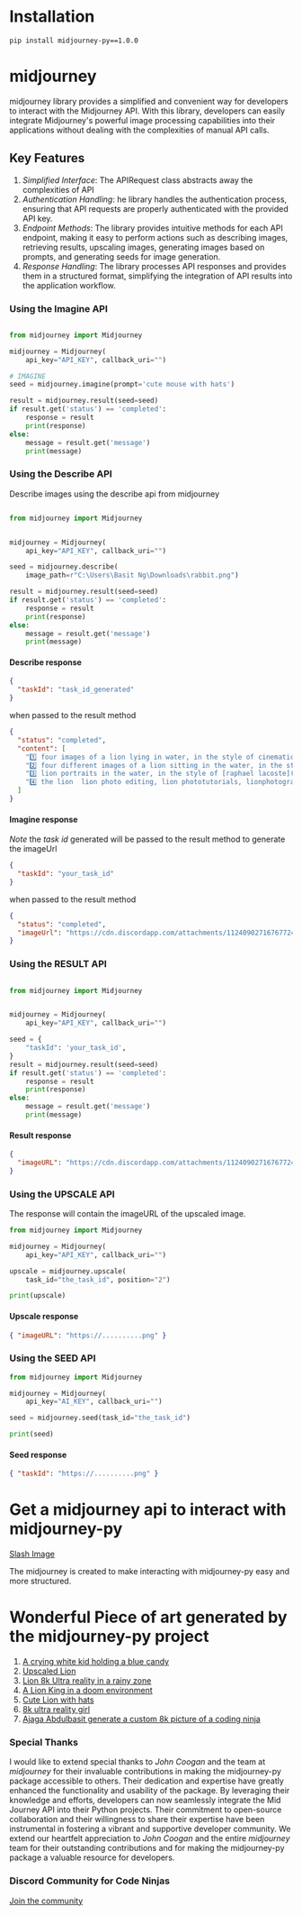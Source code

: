 # Installation
```installation
pip install midjourney-py==1.0.0
```

# midjourney

midjourney library provides a simplified and convenient way for developers to interact with the Midjourney API. With this library, developers can easily integrate Midjourney's powerful image processing capabilities into their applications without dealing with the complexities of manual API calls.

## Key Features

1. _Simplified Interface_: The APIRequest class abstracts away the complexities of API
2. _Authentication Handling_: he library handles the authentication process, ensuring that API requests are properly authenticated with the provided API key.
3. _Endpoint Methods_: The library provides intuitive methods for each API endpoint, making it easy to perform actions such as describing images, retrieving results, upscaling images, generating images based on prompts, and generating seeds for image generation.
4. _Response Handling_: The library processes API responses and provides them in a structured format, simplifying the integration of API results into the application workflow.

### Using the Imagine API

```python

from midjourney import Midjourney

midjourney = Midjourney(
    api_key="API_KEY", callback_uri="")

# IMAGINE
seed = midjourney.imagine(prompt='cute mouse with hats')

result = midjourney.result(seed=seed)
if result.get('status') == 'completed':
    response = result
    print(response)
else:
    message = result.get('message')
    print(message)

```

### Using the Describe API

Describe images using the describe api from midjourney

```python

from midjourney import Midjourney


midjourney = Midjourney(
    api_key="API_KEY", callback_uri="")

seed = midjourney.describe(
    image_path=r"C:\Users\Basit Ng\Downloads\rabbit.png")

result = midjourney.result(seed=seed)
if result.get('status') == 'completed':
    response = result
    print(response)
else:
    message = result.get('message')
    print(message)


```

#### Describe response

```json
{
  "taskId": "task_id_generated"
}
```

when passed to the result method

```json
{
  "status": "completed",
  "content": [
    "1️⃣ four images of a lion lying in water, in the style of cinematic sets, fantasy characters, cinematic lighting, ray tracing, soggy, naturalistic bird portraits, strong facial expression ",
    "2️⃣ four different images of a lion sitting in the water, in the style of vray tracing, realistic, emotive portraits, bokeh, [noah bradley](https://goo.gl/search?artist%20noah%20bradley), fairy tale, photorealistic compositions, 8k ",
    "3️⃣ lion portraits in the water, in the style of [raphael lacoste](https://goo.gl/search?artist%20raphael%20lacoste), bokeh, detailed character expressions, [charles spencelayh](https://goo.gl/search?artist%20charles%20spencelayh), emotional and dramatic scenes, nature inspired, fawncore ",
    "4️⃣ the lion  lion photo editing, lion phototutorials, lionphotography, portrait photography, animal photography, lion photo, in the style of vray tracing, wet-on-wet blending, multi-panel compositions, rendered in cinema4d, 8k 3d, fairy tale, bokeh"
  ]
}
```

#### Imagine response

_Note_ the _task id_ generated will be passed to the result method to generate the imageUrl

```json
{
  "taskId": "your_task_id"
}
```

when passed to the result method

```json
{
  "status": "completed",
  "imageUrl": "https://cdn.discordapp.com/attachments/1124090271676772432/1126110757319360582/olivier_A_crying_white_kid_holding_a_blue_candy_splash_around_h_5b0a4099-f398-4118-8206-33f64c1a5589.png"
}
```

### Using the RESULT API

```python

from midjourney import Midjourney


midjourney = Midjourney(
    api_key="API_KEY", callback_uri="")

seed = {
    "taskId": 'your_task_id',
}
result = midjourney.result(seed=seed)
if result.get('status') == 'completed':
    response = result
    print(response)
else:
    message = result.get('message')
    print(message)

```

#### Result response

```json
{
  "imageURL": "https://cdn.discordapp.com/attachments/1124090271676772432/1125924854990917713/njho_Lion_king_8k_ultra_reality_in_a_rainy_zone___4410563673654_de36ac34-3209-4940-ab10-7178305ca75f.png"
}
```

### Using the UPSCALE API

The response will contain the imageURL of the upscaled image.

```python
from midjourney import Midjourney

midjourney = Midjourney(
    api_key="API_KEY", callback_uri="")

upscale = midjourney.upscale(
    task_id="the_task_id", position="2")

print(upscale)

```

#### Upscale response

```json
{ "imageURL": "https://..........png" }
```

### Using the SEED API

```python
from midjourney import Midjourney

midjourney = Midjourney(
    api_key="AI_KEY", callback_uri="")

seed = midjourney.seed(task_id="the_task_id")

print(seed)
```

#### Seed response

```json
{ "taskId": "https://..........png" }
```

# Get a midjourney api to interact with midjourney-py

[Slash Image](https://slashimagine.pro)

The midjourney is created to make interacting with midjourney-py easy and more structured.

# Wonderful Piece of art generated by the midjourney-py project

1. [A crying white kid holding a blue candy ](https://cdn.discordapp.com/attachments/1124090271676772432/1126110757319360582/olivier_A_crying_white_kid_holding_a_blue_candy_splash_around_h_5b0a4099-f398-4118-8206-33f64c1a5589.png)
2. [Upscaled Lion](https://cdn.midjourney.com/de36ac34-3209-4940-ab10-7178305ca75f/0_3.png)
3. [Lion 8k Ultra reality in a rainy zone](https://cdn.discordapp.com/attachments/1124090271676772432/1126104957876187237/olivier_Lion_king_8k_ultra_reality_in_a_rainy_zone___7017353063_1d46e0b1-ae48-47d6-b362-c91415b6d500.png)
4. [A Lion King in a doom environment](https://cdn.discordapp.com/attachments/1124090271676772432/1125927531137220638/olivier_A_lion_king_in_a_doom_environment___0825378725574918___96c19b7a-5cbe-4879-a24f-1a2941670be8.png)
5. [Cute Lion with hats](https://cdn.discordapp.com/attachments/1124090271676772432/1125922290304041071/olivier_cute_lion_with_hats___8761618977992125___53dbddbd-63cc-45ef-86da-f16e8026ce96.png)
6. [8k ultra reality girl](https://cdn.discordapp.com/attachments/1124109999103295560/1125782219466748015/ajaga_abdulbasit_8k_ultra_reality_girl_e4694834-d68a-4335-8713-be93c294a7d6.png)
7. [Ajaga Abdulbasit generate a custom 8k picture of a coding ninja](https://cdn.discordapp.com/attachments/1124109999103295560/1125250412996472862/ajaga_abdulbasit_generate_a_custom_8k_picture_of_a_coding_ninja_05848b15-4e0f-4694-b0f8-358862b84e06.png)

### Special Thanks

I would like to extend special thanks to _John Coogan_ and the team at _midjourney_ for their invaluable contributions in making the midjourney-py package accessible to others. Their dedication and expertise have greatly enhanced the functionality and usability of the package. By leveraging their knowledge and efforts, developers can now seamlessly integrate the Mid Journey API into their Python projects. Their commitment to open-source collaboration and their willingness to share their expertise have been instrumental in fostering a vibrant and supportive developer community. We extend our heartfelt appreciation to _John Coogan_ and the entire _midjourney_ team for their outstanding contributions and for making the midjourney-py package a valuable resource for developers.

### Discord Community for Code Ninjas

[Join the community](https://discord.gg/U6K4gMZh)
